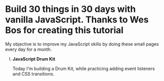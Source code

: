 <h1>Build 30 things in 30 days with vanilla JavaScript. Thanks to Wes Bos for creating this tutorial</h1>
My objective is to improve my JavaScript skills by doing these small pages every day for a month.
<ul style="list-style-type: upper-roman">
<li><b>JavaScript Drum Kit</b></li>
<p>Today I'm building a Drum Kit, while practicing adding event listeners and CSS transitions.<p></li>
</ul>
